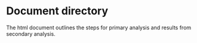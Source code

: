 # Document directory

The html document outlines the steps for primary analysis and results from secondary analysis. 
